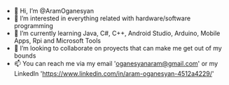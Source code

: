 - 👋 Hi, I’m @AramOganesyan
- 👀 I’m interested in everything related with hardware/software programming
- 🌱 I’m currently learning Java, C#, C++, Android Studio, Arduino, Mobile Apps, Rpi and Microsoft Tools
- 💞️ I’m looking to collaborate on proyects that can make me get out of my bounds
- 📫 You can reach me via my email 'oganesyanaram@gmail.com' or my LinkedIn 'https://www.linkedin.com/in/aram-oganesyan-4512a4229/'
